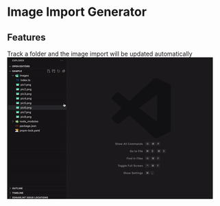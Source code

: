 # Image Import Generator

## Features

Track a folder and the image import will be updated automatically
<br>
<img src="./demo.gif"/>
